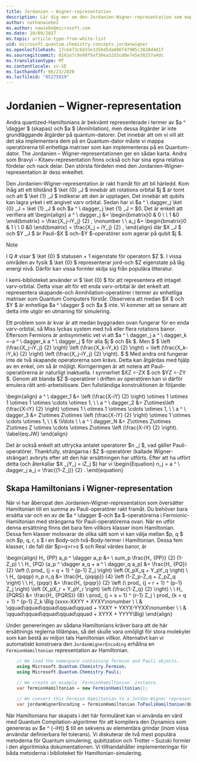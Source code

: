 ```yaml
---
title: Jordanien – Wigner-representation
description: Lär dig mer om den Jordanien-Wigner-representation som mappar Hamiltonian-operatörer till enhetliga matriser som kan vara enklare att implementera på en Quantum-dator.
author: nathanwiebe2
ms.author: nawiebe@microsoft.com
ms.date: 10/09/2017
ms.topic: article-type-from-white-list
uid: microsoft.quantum.chemistry.concepts.jordanwigner
ms.openlocfilehash: 17cb473c6d33e3356d5da886f47985c3828d4d1f
ms.sourcegitcommit: 0181e7c9e98f9af30ea32d3cd8e7e5e30257a4dc
ms.translationtype: MT
ms.contentlocale: sv-SE
ms.lasthandoff: 06/23/2020
ms.locfileid: "85275919"
---
```

# <a name="jordan-wigner-representation"></a>Jordanien – Wigner-representation

Andra quantized-Hamiltonians är bekvämt representerade i termer av $a ^ \dagger $ (skapas) och $a $ (Annihilation), men dessa åtgärder är inte grundläggande åtgärder på quantum-datorer.
Det innebär att om vi vill att det ska implementera dem på en Quantum-dator måste vi mappa operatörerna till enhetliga matriser som kan implementeras på en Quantum-dator.
The Jordanien – Wigner-representationen ger en sådan karta.
Andra som Bravyi – Kitaev-representation finns också och har sina egna relativa fördelar och nack delar.
Den största fördelen med den Jordanien-Wigner-representation är dess enkelhet.

Den Jordanien-Wigner-representation är rakt framåt för att bli härledd.
Kom ihåg att ett tillstånd $ \ket {0} _J $ innebär att rotations orbital $j $ är tomt och att $ \ket {1} _J $ indikerar att den är upptagen.
Det innebär att qubits kan lagra yrket i ett angivet varv orbital.
Sedan har vi $a ^ \ dagger_j \ket {0} _J = \ket {1} _J $ och $a ^ \ dagger_j \ket {1} _J = $0.
Det är enkelt att verifiera att \begin{align} a ^ \ dagger_j &= \begin{bmatrix}0 & 0 \\ \ 1 &0 \end{bmatrix} = \frac{X_j-iY_j} {2} , \nonumber \\ \\ a_j &= \begin{bmatrix}0 & 1 \\ \ 0 &0 \end{bmatrix} = \frac{X_j + iY_j} {2} , \end{align} där $X _J $ och $Y _J $ är Pauli-$X $ och-$Y $-operatörer som agerar på qubit $j $.

>[!NOTE]
> I Q # visar $ \ket {0} $ statusen + 1 eigenstate för operatorn $Z $. I vissa områden av fysik $ \ket {0} $ representerar jord-och $Z eigenstate på låg energi nivå. Därför kan vissa formler skilja sig från populära litteratur.

I kemi-biblioteket använder vi $ \ket {0} $ för att representera ett intaget varv-orbital.
Detta visar att för ett enda varv-orbital är det enkelt att representera skapande-och Annihilation-operatörer i termer av enhetliga matriser som Quantum Computers förstår.
Observera att medan $X $ och $Y $ är enhetliga $a ^ \dagger $ och $a $ inte.
Vi kommer att se senare att detta inte utgör en utmaning för simulering.

Ett problem som är kvar är att medan byggnaden ovan fungerar för en enda varv-orbital, så Miss lyckas system med två eller flera rotations banor.
Eftersom Fermions är antisymmetic vet vi att $a ^ \ dagger_j a ^ \ dagger_k =-a ^ \ dagger_k a ^ \ dagger_j $ för alla $j $ och $k $.
Men $ $ \left (\frac{X_j-iY_j} {2} \right) \left (\frac{X_k-iY_k} {2} \right) = \left (\frac{X_k-iY_k} {2} \right) \left (\frac{X_j-iY_j} {2} \right).
$ $ Med andra ord fungerar inte de två skapande operatorerna som krävs.
Detta kan åtgärdas med hjälp av en enkel, om så är möjligt.
Korrigeringen är att notera att Pauli-operatörerna är naturligt inaktuella.
I synnerhet $XZ =-ZX $ och $YZ =-ZY $.
Genom att blanda $Z $-operatörer i driften av operatören kan vi därför emulera rätt anti-arbetslösare.
Den fullständiga konstruktionen är följande: 

\begin{align} a ^ \ dagger_1 &= \left (\frac{X-iY} {2} \right) \otimes 1 \otimes 1 \otimes 1 \otimes \cdots \otimes 1, \\ \\ a ^ \ dagger_2 &= Z\otimes\left (\frac{X-iY} {2} \right) \otimes 1 \ otimes 1 \otimes \cdots \otimes 1, \\ \\ a ^ \ dagger_3 &= Z\otimes Z\otimes \left (\frac{X-iY} {2} \right) \otimes 1 \otimes \cdots \otimes 1, \\ \\ & \Vdots \\ \\ a ^ \ dagger_N &= Z\otimes Z\otimes Z\otimes Z \otimes \cdots \otimes Z\otimes \left (\frac{X-iY} {2} \right). \label{eq:JW} \end{align}

Det är också enkelt att uttrycka antalet operatorer $n _j $, vad gäller Pauli-operatörer.
Thankfully, strängarna i $Z $-operatörer (kallade Wigner-strängar) avbryts efter att den här ersättningen har utförts.
Efter att ha utfört detta (och återkallar $X _jY_j = iZ_j $) har vi \begin{Equation} n_j = a ^ \ dagger_j a_j = \frac{(1-Z_j)} {2} .
\end{equation}


## <a name="constructing-hamiltonians-in-jordan-wigner-representation"></a>Skapa Hamiltonians i Wigner-representation

När vi har åberopat den Jordanien-Wigner-representation som översätter Hamiltonian till en summa av Pauli-operatörer rakt framåt.
Du behöver bara ersätta var och en av de $a ^ \dagger $-och $a $-operatörerna i Fermionic-Hamiltonian med strängarna för Pauli-operatörerna ovan.
När en utför denna ersättning finns det bara fem villkors klasser inom Hamiltonian.
Dessa fem klasser motsvarar de olika sätt som vi kan välja mellan $p, q $ och $p, q, r, s $ i en Body-och två-Body-termer i Hamiltonian.
Dessa fem klasser, i de fall där $p>q>r>s $ och Real värdes banor, är

\begin{align} H_ {PP} a_p ^ \dagger a_p &= \ sum_p \frac{H_ {PP}} {2} (1-Z_p) \\ \\ H_ {PQ} (a_p ^ \dagger a_q + a ^ \ dagger_q a_p) &= \frac{H_ {PQ}} {2} \left (\ prod_ {j = q + 1} ^ {p-1} Z_j \right) \left (X_pX_q + Y_pY_q \right) \\ \\ H_ {pqqp} n_p n_q &= \frac{H_ {pqqp}} {4} \left (1-Z_p-Z_q + Z_pZ_q \right) \\ \\ H_ {pqqr} &= \frac{H_ {pqqr}} {2} \left (\ prod_ {j = r + 1} ^ {p-1} Z_j \right) \left (X_pX_r + Y_pY_r \right) \left (\frac{1-Z_q} {2} \right) \\ \\ H_ {PQRS} &= \frac{H_ {PQRS}} {8} \ prod_ {j = s + 1} ^ {r-1} Z_j \ prod_ {k = q + 1} ^ {p-1} Z_k \Big (xxxx-XXYY + XYXY\nonumber \\ \\ & \qquad\qquad\qquad\qquad\qquad + YXXY + YXYX-YYXX\nonumber \\ \\ & \qquad\qquad\qquad\qquad\qquad + XYYX + YYYY\Big) \end{align}

Under genereringen av sådana Hamiltonians kräver bara att de här ersättnings reglerna tillämpas, så det skulle vara omöjligt för stora molekyler som kan bestå av miljon tals Hamiltonian villkor.
Alternativt kan vi automatiskt konstruera den `JordanWignerEncoding` erhållna en `FermionHamiltonian` representation av Hamiltonian.

```csharp
    // We load the namespace containing fermion and Pauli objects. 
    using Microsoft.Quantum.Chemistry.Fermion;
    using Microsoft.Quantum.Chemistry.Pauli;
    
    // We create an example `FermionHamiltonian` instance.
    var fermionHamiltonian = new FermionHamiltonian();

    // We convert this Fermion Hamiltonian to a Jordan-Wigner representation.
    var jordanWignerEncoding = fermionHamiltonian.ToPauliHamiltonian(QubitEncoding.JordanWigner);
```

När Hamiltonians har skapats i det här formuläret kan vi använda en värd med Quantum Compilation-algoritmer för att kompilera den Dynamics som genereras av $e ^ {-iHt} $ till en sekvens av elementära grindar (inom vissa användar definierbara fel tolerans).
Vi diskuterar de två mest populära metoderna för Quantum simulering, qubitization och Trotter – Suzuki formler i den algoritmiska dokumentationen. Vi tillhandahåller implementeringar för båda metoderna i biblioteket för Hamiltonian-simulering.
